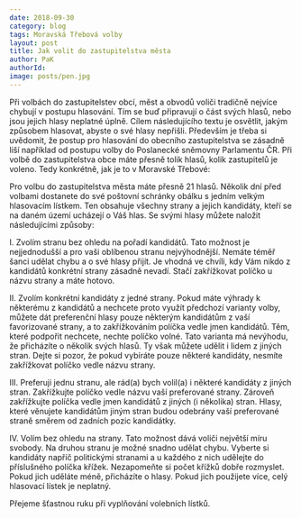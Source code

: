 ```yaml
---
date: 2018-09-30
category: blog
tags: Moravská Třebová volby
layout: post
title: Jak volit do zastupitelstva města
author: PaK
authorId: 
image: posts/pen.jpg
---
```

Při volbách do zastupitelstev obcí, měst a obvodů voliči tradičně nejvíce chybují v postupu hlasování. Tím se buď připravují o část svých hlasů, nebo jsou jejich hlasy neplatné úplně. Cílem následujícího textu je osvětlit, jakým způsobem hlasovat, abyste o své hlasy nepřišli.
Především je třeba si uvědomit, že postup pro hlasování do obecního zastupitelstva se zásadně liší například od postupu volby do Poslanecké sněmovny Parlamentu ČR. Při volbě do zastupitelstva obce máte přesně tolik hlasů, kolik zastupitelů je voleno.
Tedy konkrétně, jak je to v Moravské Třebové:	

Pro volbu do zastupitelstva města máte přesně 21 hlasů.
Několik dní před volbami dostanete do své poštovní schránky obálku s jedním velkým hlasovacím lístkem. 
Ten obsahuje všechny strany a jejich kandidáty, kteří se na daném území ucházejí o Váš hlas. Se svými hlasy můžete naložit následujícími způsoby:


I. Zvolím stranu bez ohledu na pořadí kandidátů.
Tato možnost je nejjednodušší a pro vaši oblíbenou stranu nejvýhodnější. Nemáte téměř šanci udělat chybu a o své hlasy přijít. Je vhodná ve chvíli, kdy Vám nikdo z kandidátů konkrétní strany zásadně nevadí. Stačí zakřížkovat políčko u názvu strany a máte hotovo.

II. Zvolím konkrétní kandidáty z jedné strany.
Pokud máte výhrady k některému z kandidátů a nechcete proto využít předchozí varianty volby, můžete dát preferenční hlasy pouze některým kandidátům z vaší favorizované strany, a to zakřížkováním políčka vedle jmen kandidátů. Těm, které podpořit nechcete, nechte políčko volné. Tato varianta má nevýhodu, že přicházíte o několik svých hlasů. Ty však můžete udělit i lidem z jiných stran. Dejte si pozor, že pokud vybíráte pouze některé kandidáty, nesmíte zakřížkovat políčko vedle názvu strany.

III. Preferuji jednu stranu, ale rád(a) bych volil(a) i některé kandidáty z jiných stran.
Zakřížkujte políčko vedle názvu vaší preferované strany. Zároveň zakřížkujte políčka vedle jmen kandidátů z jiných (i několika) stran. Hlasy, které věnujete kandidátům jiným stran budou odebrány vaší preferované straně směrem od zadních pozic kandidátky.

IV. Volím bez ohledu na strany.
Tato možnost dává voliči největší míru svobody. Na druhou stranu je možné snadno udělat chybu. Vyberte si kandidáty napříč politickými stranami a u každého z nich udělejte do příslušného políčka křížek. Nezapomeňte si počet křížků dobře rozmyslet. Pokud jich uděláte méně, přicházíte o hlasy. Pokud jich použijete více, celý hlasovací lístek je neplatný.


Přejeme šťastnou ruku při vyplňování volebních lístků.
